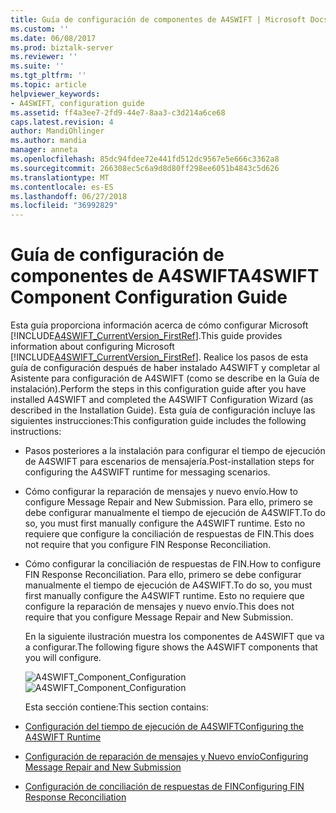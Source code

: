 ```yaml
---
title: Guía de configuración de componentes de A4SWIFT | Microsoft Docs
ms.custom: ''
ms.date: 06/08/2017
ms.prod: biztalk-server
ms.reviewer: ''
ms.suite: ''
ms.tgt_pltfrm: ''
ms.topic: article
helpviewer_keywords:
- A4SWIFT, configuration guide
ms.assetid: ff4a3ee7-2fd9-44e7-8aa3-c3d214a6ce68
caps.latest.revision: 4
author: MandiOhlinger
ms.author: mandia
manager: anneta
ms.openlocfilehash: 85dc94fdee72e441fd512dc9567e5e666c3362a8
ms.sourcegitcommit: 266308ec5c6a9d8d80ff298ee6051b4843c5d626
ms.translationtype: MT
ms.contentlocale: es-ES
ms.lasthandoff: 06/27/2018
ms.locfileid: "36992829"
---
```

# <a name="a4swift-component-configuration-guide"></a><span data-ttu-id="eed81-102">Guía de configuración de componentes de A4SWIFT</span><span class="sxs-lookup"><span data-stu-id="eed81-102">A4SWIFT Component Configuration Guide</span></span>
<span data-ttu-id="eed81-103">Esta guía proporciona información acerca de cómo configurar Microsoft [!INCLUDE[A4SWIFT_CurrentVersion_FirstRef](../../includes/a4swift-currentversion-firstref-md.md)].</span><span class="sxs-lookup"><span data-stu-id="eed81-103">This guide provides information about configuring Microsoft [!INCLUDE[A4SWIFT_CurrentVersion_FirstRef](../../includes/a4swift-currentversion-firstref-md.md)].</span></span> <span data-ttu-id="eed81-104">Realice los pasos de esta guía de configuración después de haber instalado A4SWIFT y completar al Asistente para configuración de A4SWIFT (como se describe en la Guía de instalación).</span><span class="sxs-lookup"><span data-stu-id="eed81-104">Perform the steps in this configuration guide after you have installed A4SWIFT and completed the A4SWIFT Configuration Wizard (as described in the Installation Guide).</span></span> <span data-ttu-id="eed81-105">Esta guía de configuración incluye las siguientes instrucciones:</span><span class="sxs-lookup"><span data-stu-id="eed81-105">This configuration guide includes the following instructions:</span></span>  

- <span data-ttu-id="eed81-106">Pasos posteriores a la instalación para configurar el tiempo de ejecución de A4SWIFT para escenarios de mensajería.</span><span class="sxs-lookup"><span data-stu-id="eed81-106">Post-installation steps for configuring the A4SWIFT runtime for messaging scenarios.</span></span>  

- <span data-ttu-id="eed81-107">Cómo configurar la reparación de mensajes y nuevo envío.</span><span class="sxs-lookup"><span data-stu-id="eed81-107">How to configure Message Repair and New Submission.</span></span> <span data-ttu-id="eed81-108">Para ello, primero se debe configurar manualmente el tiempo de ejecución de A4SWIFT.</span><span class="sxs-lookup"><span data-stu-id="eed81-108">To do so, you must first manually configure the A4SWIFT runtime.</span></span> <span data-ttu-id="eed81-109">Esto no requiere que configure la conciliación de respuestas de FIN.</span><span class="sxs-lookup"><span data-stu-id="eed81-109">This does not require that you configure FIN Response Reconciliation.</span></span>  

- <span data-ttu-id="eed81-110">Cómo configurar la conciliación de respuestas de FIN.</span><span class="sxs-lookup"><span data-stu-id="eed81-110">How to configure FIN Response Reconciliation.</span></span> <span data-ttu-id="eed81-111">Para ello, primero se debe configurar manualmente el tiempo de ejecución de A4SWIFT.</span><span class="sxs-lookup"><span data-stu-id="eed81-111">To do so, you must first manually configure the A4SWIFT runtime.</span></span> <span data-ttu-id="eed81-112">Esto no requiere que configure la reparación de mensajes y nuevo envío.</span><span class="sxs-lookup"><span data-stu-id="eed81-112">This does not require that you configure Message Repair and New Submission.</span></span>  

  <span data-ttu-id="eed81-113">En la siguiente ilustración muestra los componentes de A4SWIFT que va a configurar.</span><span class="sxs-lookup"><span data-stu-id="eed81-113">The following figure shows the A4SWIFT components that you will configure.</span></span>  

  <span data-ttu-id="eed81-114">![](../../adapters-and-accelerators/accelerator-swift/media/a4swift-component-configuration.gif "A4SWIFT_Component_Configuration")</span><span class="sxs-lookup"><span data-stu-id="eed81-114">![](../../adapters-and-accelerators/accelerator-swift/media/a4swift-component-configuration.gif "A4SWIFT_Component_Configuration")</span></span>  

  <span data-ttu-id="eed81-115">Esta sección contiene:</span><span class="sxs-lookup"><span data-stu-id="eed81-115">This section contains:</span></span>  

- [<span data-ttu-id="eed81-116">Configuración del tiempo de ejecución de A4SWIFT</span><span class="sxs-lookup"><span data-stu-id="eed81-116">Configuring the A4SWIFT Runtime</span></span>](../../adapters-and-accelerators/accelerator-swift/configuring-the-a4swift-runtime.md)  

- [<span data-ttu-id="eed81-117">Configuración de reparación de mensajes y Nuevo envío</span><span class="sxs-lookup"><span data-stu-id="eed81-117">Configuring Message Repair and New Submission</span></span>](../../adapters-and-accelerators/accelerator-swift/configuring-message-repair-and-new-submission.md)  

- [<span data-ttu-id="eed81-118">Configuración de conciliación de respuestas de FIN</span><span class="sxs-lookup"><span data-stu-id="eed81-118">Configuring FIN Response Reconciliation</span></span>](../../adapters-and-accelerators/accelerator-swift/configuring-fin-response-reconciliation.md)
